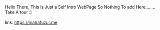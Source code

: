 Hello There,
This Is Just a Self Intro WebPage So Nothing To add Here........
Take A tour :)
<br>
<br>
link: https://mahafuzur.me

